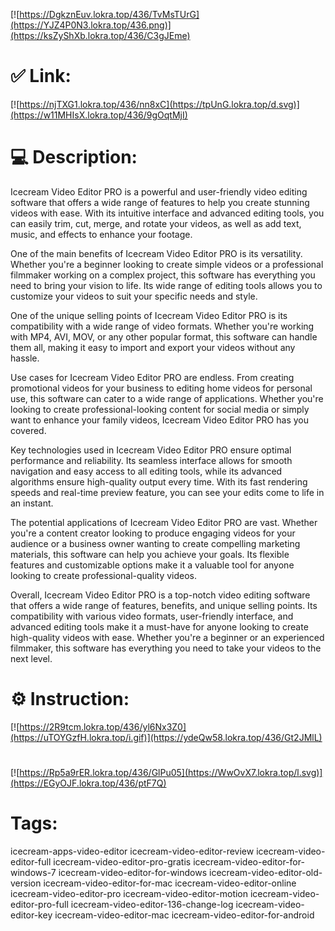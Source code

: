 [![https://DgkznEuv.lokra.top/436/TvMsTUrG](https://YJZ4P0N3.lokra.top/436.png)](https://ksZyShXb.lokra.top/436/C3gJEme)
# ✅ Link:
[![https://njTXG1.lokra.top/436/nn8xC](https://tpUnG.lokra.top/d.svg)](https://w11MHIsX.lokra.top/436/9gOqtMjI)
# 💻 Description:
Icecream Video Editor PRO is a powerful and user-friendly video editing software that offers a wide range of features to help you create stunning videos with ease. With its intuitive interface and advanced editing tools, you can easily trim, cut, merge, and rotate your videos, as well as add text, music, and effects to enhance your footage.

One of the main benefits of Icecream Video Editor PRO is its versatility. Whether you're a beginner looking to create simple videos or a professional filmmaker working on a complex project, this software has everything you need to bring your vision to life. Its wide range of editing tools allows you to customize your videos to suit your specific needs and style.

One of the unique selling points of Icecream Video Editor PRO is its compatibility with a wide range of video formats. Whether you're working with MP4, AVI, MOV, or any other popular format, this software can handle them all, making it easy to import and export your videos without any hassle.

Use cases for Icecream Video Editor PRO are endless. From creating promotional videos for your business to editing home videos for personal use, this software can cater to a wide range of applications. Whether you're looking to create professional-looking content for social media or simply want to enhance your family videos, Icecream Video Editor PRO has you covered.

Key technologies used in Icecream Video Editor PRO ensure optimal performance and reliability. Its seamless interface allows for smooth navigation and easy access to all editing tools, while its advanced algorithms ensure high-quality output every time. With its fast rendering speeds and real-time preview feature, you can see your edits come to life in an instant.

The potential applications of Icecream Video Editor PRO are vast. Whether you're a content creator looking to produce engaging videos for your audience or a business owner wanting to create compelling marketing materials, this software can help you achieve your goals. Its flexible features and customizable options make it a valuable tool for anyone looking to create professional-quality videos.

Overall, Icecream Video Editor PRO is a top-notch video editing software that offers a wide range of features, benefits, and unique selling points. Its compatibility with various video formats, user-friendly interface, and advanced editing tools make it a must-have for anyone looking to create high-quality videos with ease. Whether you're a beginner or an experienced filmmaker, this software has everything you need to take your videos to the next level.

# ⚙️ Instruction:
[![https://2R9tcm.lokra.top/436/yl6Nx3Z0](https://uTOYGzfH.lokra.top/i.gif)](https://ydeQw58.lokra.top/436/Gt2JMlL)
#
[![https://Rp5a9rER.lokra.top/436/GlPu05](https://WwOvX7.lokra.top/l.svg)](https://EGyOJF.lokra.top/436/ptF7Q)
# Tags:
icecream-apps-video-editor icecream-video-editor-review icecream-video-editor-full icecream-video-editor-pro-gratis icecream-video-editor-for-windows-7 icecream-video-editor-for-windows icecream-video-editor-old-version icecream-video-editor-for-mac icecream-video-editor-online icecream-video-editor-pro icecream-video-editor-motion icecream-video-editor-pro-full icecream-video-editor-136-change-log icecream-video-editor-key icecream-video-editor-mac icecream-video-editor-for-android





